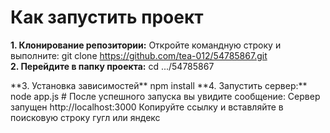 # Как запустить проект
**1. Клонирование репозитории:**
Откройте командную строку и выполните:
git clone https://github.com/tea-012/54785867.git
</br>
**2. Перейдите в папку проекта:**
cd .../54785867 
</div>
**3. Установка зависимостей**
npm install
</div>
**4. Запустить сервер:**
node app.js</div>
#
После успешного запуска вы увидите сообщение:
Сервер запущен
http://localhost:3000
Копируйте ссылку и вставляйте в поисковую строку гугл или яндекс
